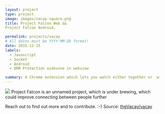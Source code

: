 ```yaml
---
layout: project
type: project
image: images/vacay-square.png
title: Project Falcon Web &&
Project Falcon Android,

permalink: projects/vacay
# All dates must be YYYY-MM-DD format!
date: 2015-12-15
labels:
  - Javascript
  - Socket
  - Android
  - DRM Protection widevine in webview

summary: A Chrome extension which lets you watch either together or  with random people and channel, the main catch, it is supported in android as well.
---
```


<img class="ui medium right floated rounded image" src="../images/vacay-home-page.png">
Project Falcon is an unnamed project, which is under brewing, which could improve connecting between people further

Reach out to find out more and to contribute. :-) 
Source: <a href="https://github.com/pkesavap/project_falcon_web"><i class="large github icon"></i>theVacay/vacay</a>

